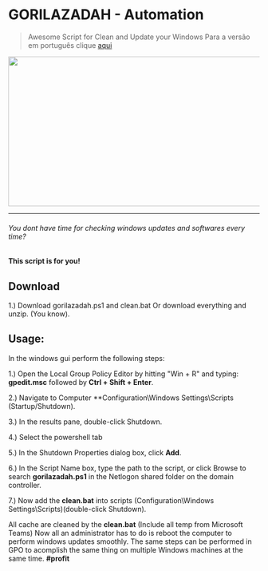 # GORILAZADAH - Automation 
> Awesome Script for Clean and Update your Windows 
> Para a versão em português clique [aqui](https://github.com/cristiancmoises/gorilazadah/blob/main/LEIA-ME.md)
<img src="https://github.com/cristiancmoises/gorilazadah/assets/86272521/7f99f8b2-f13d-4740-b553-c6c0f2b58dd7" height=300 width=560>

___________________
          
###### You dont have time for checking windows updates and softwares every time? 
#### This script is for you!

## Download
1.) Download gorilazadah.ps1 and clean.bat Or download everything and unzip. (You know).
## Usage:
In the windows gui perform the following steps:

1.) Open the Local Group Policy Editor by hitting "Win + R" and typing: **gpedit.msc** followed by **Ctrl + Shift + Enter**.

2.) Navigate to Computer **Configuration\Windows Settings\Scripts (Startup/Shutdown).

3.) In the results pane, double-click Shutdown.

4.) Select the powershell tab

5.) In the Shutdown Properties dialog box, click **Add**.

6.) In the Script Name box, type the path to the script, or click Browse to search **gorilazadah.ps1** in the Netlogon shared folder on the domain controller.

7.) Now add the **clean.bat** into scripts (Configuration\Windows Settings\Scripts)(double-click Shutdown). 

All cache are cleaned by the **clean.bat** (Include all temp from Microsoft Teams)
Now all an administrator has to do is reboot the computer to perform windows updates smoothly.
The same steps can be performed in GPO to acomplish the same thing on multiple Windows machines at the same time. **#profit**

